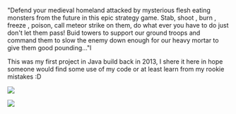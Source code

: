 "Defend your medieval homeland attacked by mysterious flesh eating monsters from the future in this epic strategy game.
Stab, shoot , burn , freeze , poison, call meteor strike on them, do what ever you have to do just don't let them pass!
Buid towers to support our ground troops and command them to slow the enemy down enough for our heavy mortar
to give them good pounding..."l


This was my first project in Java build back in 2013,  I shere it here in hope someone would find some use of my code or at least  learn from my 
rookie mistakes :D

![](https://lh3.googleusercontent.com/eAyo9Kl3oNq5CvEqSEnpPzWMjChsLmSsjyd1Mai7gVEflGSAmSxMXnbhAbLeJuszbo0=w2850-h1364-rw)


![](https://lh3.googleusercontent.com/dAVQ48e97kWCX83P7TbJKLiUp_6MdAgrOhAmW9nuk1P16GAjFMwvW_oppgJp9ShqPts=w2850-h1364-rw)
